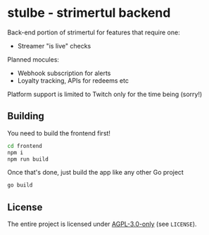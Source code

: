 # stulbe - strimertul backend

Back-end portion of strimertul for features that require one:

- Streamer "is live" checks

Planned mocules:

- Webhook subscription for alerts
- Loyalty tracking, APIs for redeems etc

Platform support is limited to Twitch only for the time being (sorry!)

## Building

You need to build the frontend first!

```sh
cd frontend
npm i
npm run build
```

Once that's done, just build the app like any other Go project

```sh
go build
```

## License

The entire project is licensed under [AGPL-3.0-only](LICENSE) (see `LICENSE`).
